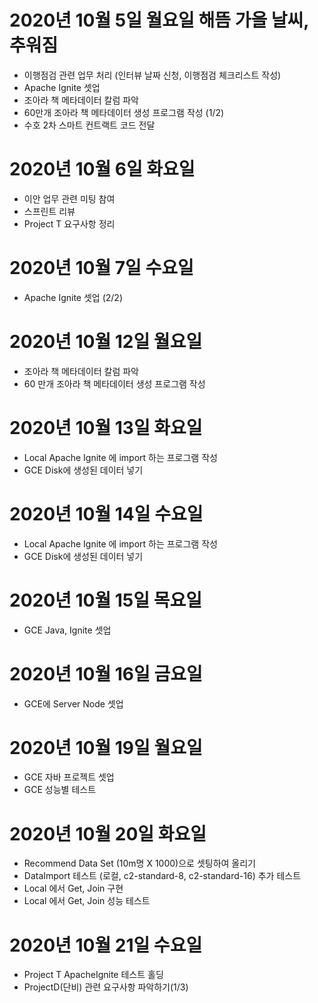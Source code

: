 
# 2020년 10월 5일 월요일 해뜸 가을 날씨, 추워짐 

- 이행점검 관련 업무 처리 (인터뷰 날짜 신청, 이행점검 체크리스트 작성)
- Apache Ignite 셋업
- 조아라 책 메타데이터 칼럼 파악 
- 60만개 조아라 책 메타데이터 생성 프로그램 작성 (1/2)
- 수호 2차 스마트 컨트랙트 코드 전달 

# 2020년 10월 6일 화요일 

- 이안 업무 관련 미팅 참여 
- 스프린트 리뷰
- Project T 요구사항 정리 

# 2020년 10월 7일 수요일

- Apache Ignite 셋업 (2/2)

# 2020년 10월 12일 월요일

- 조아라 책 메타데이터 칼럼 파악 
- 60 만개 조아라 책 메타데이터 생성 프로그램 작성

# 2020년 10월 13일 화요일

- Local Apache Ignite 에 import 하는 프로그램 작성
- GCE Disk에 생성된 데이터 넣기 

# 2020년 10월 14일 수요일

- Local Apache Ignite 에 import 하는 프로그램 작성
- GCE Disk에 생성된 데이터 넣기 

# 2020년 10월 15일 목요일

- GCE Java, Ignite 셋업

# 2020년 10월 16일 금요일

- GCE에 Server Node 셋업

# 2020년 10월 19일 월요일 

- GCE 자바 프로젝트 셋업 
- GCE 성능별 테스트 

# 2020년 10월 20일 화요일 

- Recommend Data Set (10m명 X 1000)으로 셋팅하여 올리기
- DataImport 테스트 (로컬, c2-standard-8, c2-standard-16) 추가 테스트
- Local 에서 Get, Join 구현 
- Local 에서 Get, Join 성능 테스트 

# 2020년 10월 21일 수요일

- Project T ApacheIgnite 테스트 홀딩 
- ProjectD(단비) 관련 요구사항 파악하기(1/3)
